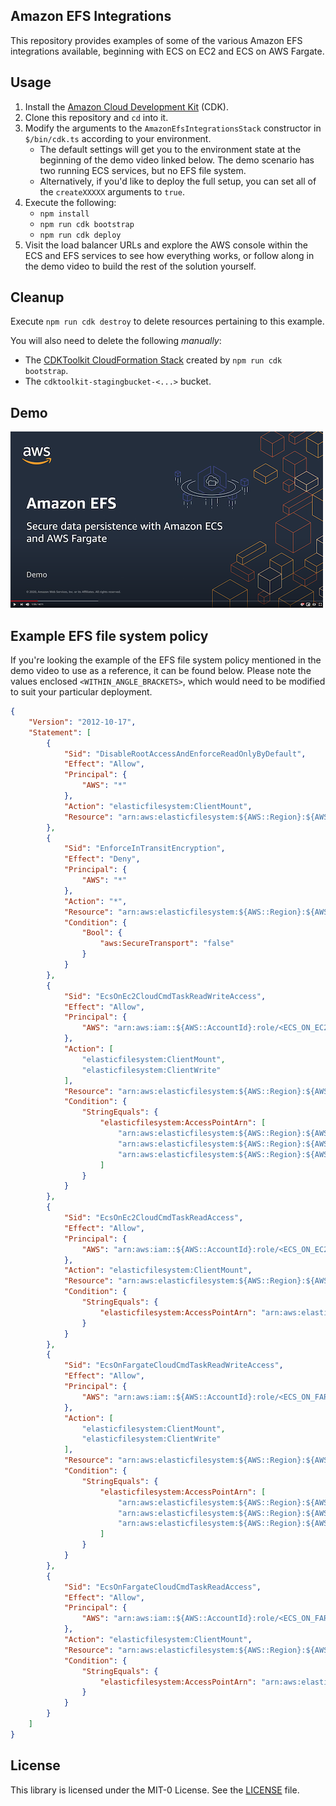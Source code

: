 ## Amazon EFS Integrations

This repository provides examples of some of the various Amazon EFS integrations available, beginning with ECS on EC2 and ECS on AWS Fargate.

## Usage

1. Install the [Amazon Cloud Development Kit](https://aws.amazon.com/cdk/) (CDK).
2. Clone this repository and `cd` into it.
3. Modify the arguments to the `AmazonEfsIntegrationsStack` constructor in `$/bin/cdk.ts` according to your environment.
    * The default settings will get you to the environment state at the beginning of the demo video linked below. The demo scenario has two running ECS services, but no EFS file system.
    * Alternatively, if you'd like to deploy the full setup, you can set all of the `createXXXXX` arguments to `true`.
4. Execute the following:
    * `npm install`
    * `npm run cdk bootstrap`
    * `npm run cdk deploy`
5. Visit the load balancer URLs and explore the AWS console within the ECS and EFS services to see how everything works, or follow along in the demo video to build the rest of the solution yourself.

## Cleanup

Execute `npm run cdk destroy` to delete resources pertaining to this example.

You will also need to delete the following *manually*:
   * The [CDKToolkit CloudFormation Stack](https://console.aws.amazon.com/cloudformation/home#/stacks?filteringText=CDKToolkit) created by `npm run cdk bootstrap`.
   * The `cdktoolkit-stagingbucket-<...>` bucket.

## Demo

[![Demo](.github/demo-video.png)](https://www.youtube.com/watch?v=FJlHXBcDJiw)

## Example EFS file system policy

If you're looking the example of the EFS file system policy mentioned in the demo video to use as a reference, it can be found below. Please note the values enclosed `<WITHIN_ANGLE_BRACKETS>`, which would need to be modified to suit your particular deployment.

```json
{
    "Version": "2012-10-17",
    "Statement": [
        {
            "Sid": "DisableRootAccessAndEnforceReadOnlyByDefault",
            "Effect": "Allow",
            "Principal": {
                "AWS": "*"
            },
            "Action": "elasticfilesystem:ClientMount",
            "Resource": "arn:aws:elasticfilesystem:${AWS::Region}:${AWS::AccountId}:file-system/<EFS_FILESYSTEM_ID>",
        },
        {
            "Sid": "EnforceInTransitEncryption",
            "Effect": "Deny",
            "Principal": {
                "AWS": "*"
            },
            "Action": "*",
            "Resource": "arn:aws:elasticfilesystem:${AWS::Region}:${AWS::AccountId}:file-system/<EFS_FILESYSTEM_ID>",
            "Condition": {
                "Bool": {
                    "aws:SecureTransport": "false"
                }
            }
        },
        {
            "Sid": "EcsOnEc2CloudCmdTaskReadWriteAccess",
            "Effect": "Allow",
            "Principal": {
                "AWS": "arn:aws:iam::${AWS::AccountId}:role/<ECS_ON_EC2_TASK_ROLE>"
            },
            "Action": [
                "elasticfilesystem:ClientMount",
                "elasticfilesystem:ClientWrite"
            ],
            "Resource": "arn:aws:elasticfilesystem:${AWS::Region}:${AWS::AccountId}:file-system/<EFS_FILESYSTEM_ID>",
            "Condition": {
                "StringEquals": {
                    "elasticfilesystem:AccessPointArn": [
                        "arn:aws:elasticfilesystem:${AWS::Region}:${AWS::AccountId}:access-point/<COMMON_AP_ID>",
                        "arn:aws:elasticfilesystem:${AWS::Region}:${AWS::AccountId}:access-point/<ECS_PRIVATE_AP_ID>",
                        "arn:aws:elasticfilesystem:${AWS::Region}:${AWS::AccountId}:access-point/<ECS_SHARED_AP_ID>"
                    ]
                }
            }
        },
        {
            "Sid": "EcsOnEc2CloudCmdTaskReadAccess",
            "Effect": "Allow",
            "Principal": {
                "AWS": "arn:aws:iam::${AWS::AccountId}:role/<ECS_ON_EC2_TASK_ROLE>"
            },
            "Action": "elasticfilesystem:ClientMount",
            "Resource": "arn:aws:elasticfilesystem:${AWS::Region}:${AWS::AccountId}:file-system/<EFS_FILESYSTEM_ID>",
            "Condition": {
                "StringEquals": {
                    "elasticfilesystem:AccessPointArn": "arn:aws:elasticfilesystem:${AWS::Region}:${AWS::AccountId}:access-point/<FARGATE_SHARED_AP_ID>"
                }
            }
        },
        {
            "Sid": "EcsOnFargateCloudCmdTaskReadWriteAccess",
            "Effect": "Allow",
            "Principal": {
                "AWS": "arn:aws:iam::${AWS::AccountId}:role/<ECS_ON_FARGATE_TASK_ROLE>"
            },
            "Action": [
                "elasticfilesystem:ClientMount",
                "elasticfilesystem:ClientWrite"
            ],
            "Resource": "arn:aws:elasticfilesystem:${AWS::Region}:${AWS::AccountId}:file-system/<EFS_FILESYSTEM_ID>",
            "Condition": {
                "StringEquals": {
                    "elasticfilesystem:AccessPointArn": [
                        "arn:aws:elasticfilesystem:${AWS::Region}:${AWS::AccountId}:access-point/<COMMON_AP_ID>",
                        "arn:aws:elasticfilesystem:${AWS::Region}:${AWS::AccountId}:access-point/<FARGATE_PRIVATE_AP_ID>",
                        "arn:aws:elasticfilesystem:${AWS::Region}:${AWS::AccountId}:access-point/<FARGATE_SHARED_AP_ID>"
                    ]
                }
            }
        },
        {
            "Sid": "EcsOnFargateCloudCmdTaskReadAccess",
            "Effect": "Allow",
            "Principal": {
                "AWS": "arn:aws:iam::${AWS::AccountId}:role/<ECS_ON_FARGATE_TASK_ROLE>"
            },
            "Action": "elasticfilesystem:ClientMount",
            "Resource": "arn:aws:elasticfilesystem:${AWS::Region}:${AWS::AccountId}:file-system/<EFS_FILESYSTEM_ID>",
            "Condition": {
                "StringEquals": {
                    "elasticfilesystem:AccessPointArn": "arn:aws:elasticfilesystem:${AWS::Region}:${AWS::AccountId}:access-point/<ECS_SHARED_AP_ID>"
                }
            }
        }
    ]
}
```

## License

This library is licensed under the MIT-0 License. See the [LICENSE](./LICENSE) file.
